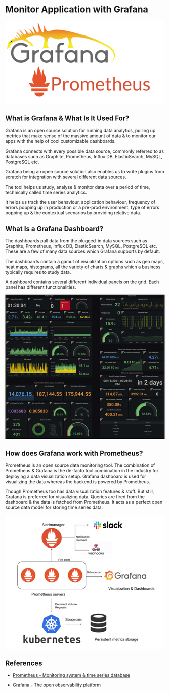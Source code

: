 # Monitor Application with Grafana

![Grafana dashboard](../monitor-app-with-grafana/grafana-prometheus.png)

## What is Grafana & What Is It Used For?

Grafana is an open source solution for running data analytics, pulling up metrics that make sense of the massive amount of data & to monitor our apps with the help of cool customizable dashboards.

Grafana connects with every possible data source, commonly referred to as databases such as Graphite, Prometheus, Influx DB, ElasticSearch, MySQL, PostgreSQL etc.

Grafana being an open source solution also enables us to write plugins from scratch for integration with several different data sources.

The tool helps us study, analyse & monitor data over a period of time, technically called time series analytics.

It helps us track the user behaviour, application behaviour, frequency of errors popping up in production or a pre-prod environment, type of errors popping up & the contextual scenarios by providing relative data.

## What Is a Grafana Dashboard?

The dashboards pull data from the plugged-in data sources such as Graphite, Prometheus, Influx DB, ElasticSearch, MySQL, PostgreSQL etc.  These are a few of many data sources which Grafana supports by default.

The dashboards contain a gamut of visualization options such as geo maps, heat maps, histograms, all the variety of charts & graphs which a business typically requires to study data.

A dashboard contains several different individual panels on the grid. Each panel has different functionalities.

![Grafana dashboard](../monitor-app-with-grafana/grafana-dashboard-example.png)

## How does Grafana work with Prometheus?

Prometheus is an open source data monitoring tool. The combination of Prometheus & Grafana is the de-facto tool combination in the industry for deploying a data visualization setup. Grafana dashboard is used for visualizing the data whereas the backend is powered by Prometheus.

Though Prometheus too has data visualization features & stuff. But still, Grafana is preferred for visualizing data. Queries are fired from the dashboard & the data is fetched from Prometheus.
It acts as a perfect open source data model for storing time series data.

![Grafana dashboard](../monitor-app-with-grafana/grafana-prometheus-overview.png)

## References

* [Prometheus - Monitoring system &amp; time series database](https://prometheus.io/)

* [Grafana - The open observability platform](https://grafana.com/)

